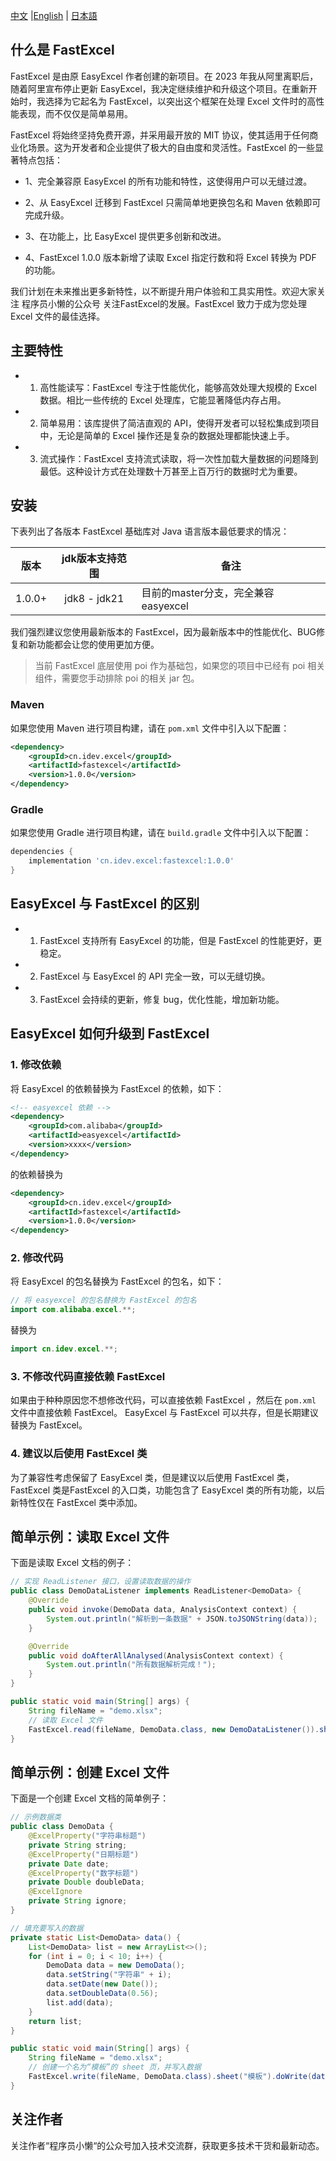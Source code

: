 
[中文](README.md) |[English](README_EN.md) | [日本語](README_JP.md)

## 什么是 FastExcel

FastExcel 是由原 EasyExcel 作者创建的新项目。在 2023 年我从阿里离职后，随着阿里宣布停止更新 EasyExcel，我决定继续维护和升级这个项目。在重新开始时，我选择为它起名为 FastExcel，以突出这个框架在处理 Excel 文件时的高性能表现，而不仅仅是简单易用。

FastExcel 将始终坚持免费开源，并采用最开放的 MIT 协议，使其适用于任何商业化场景。这为开发者和企业提供了极大的自由度和灵活性。FastExcel 的一些显著特点包括：

- 1、完全兼容原 EasyExcel 的所有功能和特性，这使得用户可以无缝过渡。

- 2、从 EasyExcel 迁移到 FastExcel 只需简单地更换包名和 Maven 依赖即可完成升级。

- 3、在功能上，比 EasyExcel 提供更多创新和改进。

- 4、FastExcel 1.0.0 版本新增了读取 Excel 指定行数和将 Excel 转换为 PDF 的功能。


我们计划在未来推出更多新特性，以不断提升用户体验和工具实用性。欢迎大家关注 程序员小懒的公众号 关注FastExcel的发展。FastExcel 致力于成为您处理 Excel 文件的最佳选择。

## 主要特性

- 1. 高性能读写：FastExcel 专注于性能优化，能够高效处理大规模的 Excel 数据。相比一些传统的 Excel 处理库，它能显著降低内存占用。
- 2. 简单易用：该库提供了简洁直观的 API，使得开发者可以轻松集成到项目中，无论是简单的 Excel 操作还是复杂的数据处理都能快速上手。
- 3. 流式操作：FastExcel 支持流式读取，将一次性加载大量数据的问题降到最低。这种设计方式在处理数十万甚至上百万行的数据时尤为重要。


## 安装

下表列出了各版本 FastExcel 基础库对 Java 语言版本最低要求的情况：

| 版本   | jdk版本支持范围 | 备注                             |
|--------|:---------------:|----------------------------------|
| 1.0.0+ | jdk8 - jdk21     | 目前的master分支，完全兼容easyexcel |

我们强烈建议您使用最新版本的 FastExcel，因为最新版本中的性能优化、BUG修复和新功能都会让您的使用更加方便。

> 当前 FastExcel 底层使用 poi 作为基础包，如果您的项目中已经有 poi 相关组件，需要您手动排除 poi 的相关 jar 包。

### Maven
如果您使用 Maven 进行项目构建，请在 `pom.xml` 文件中引入以下配置：
```xml
<dependency>
    <groupId>cn.idev.excel</groupId>
    <artifactId>fastexcel</artifactId>
    <version>1.0.0</version>
</dependency>
```
### Gradle
如果您使用 Gradle 进行项目构建，请在 `build.gradle` 文件中引入以下配置：
```gradle
dependencies {
    implementation 'cn.idev.excel:fastexcel:1.0.0'
}
```
## EasyExcel 与 FastExcel 的区别
- 1. FastExcel 支持所有 EasyExcel 的功能，但是 FastExcel 的性能更好，更稳定。
- 2. FastExcel 与 EasyExcel 的 API 完全一致，可以无缝切换。
- 3. FastExcel 会持续的更新，修复 bug，优化性能，增加新功能。

## EasyExcel 如何升级到 FastExcel

### 1. 修改依赖
将 EasyExcel 的依赖替换为 FastExcel 的依赖，如下：
```xml
<!-- easyexcel 依赖 -->
<dependency>
    <groupId>com.alibaba</groupId>
    <artifactId>easyexcel</artifactId>
    <version>xxxx</version>
</dependency>
```
的依赖替换为
```xml
<dependency>
    <groupId>cn.idev.excel</groupId>
    <artifactId>fastexcel</artifactId>
    <version>1.0.0</version>
</dependency>
```

### 2. 修改代码
将 EasyExcel 的包名替换为 FastExcel 的包名，如下：
```java
// 将 easyexcel 的包名替换为 FastExcel 的包名
import com.alibaba.excel.**;
```
替换为
```java
import cn.idev.excel.**;
```
### 3. 不修改代码直接依赖 FastExcel
如果由于种种原因您不想修改代码，可以直接依赖 FastExcel ，然后在 `pom.xml` 文件中直接依赖 FastExcel。
EasyExcel 与 FastExcel 可以共存，但是长期建议替换为 FastExcel。

### 4. 建议以后使用 FastExcel 类
为了兼容性考虑保留了 EasyExcel 类，但是建议以后使用 FastExcel 类，FastExcel 类是FastExcel 的入口类，功能包含了 EasyExcel 类的所有功能，以后新特性仅在 FastExcel 类中添加。


## 简单示例：读取 Excel 文件

下面是读取 Excel 文档的例子：
```java
// 实现 ReadListener 接口，设置读取数据的操作
public class DemoDataListener implements ReadListener<DemoData> {
    @Override
    public void invoke(DemoData data, AnalysisContext context) {
        System.out.println("解析到一条数据" + JSON.toJSONString(data));
    }

    @Override
    public void doAfterAllAnalysed(AnalysisContext context) {
        System.out.println("所有数据解析完成！");
    }
}

public static void main(String[] args) {
    String fileName = "demo.xlsx";
    // 读取 Excel 文件
    FastExcel.read(fileName, DemoData.class, new DemoDataListener()).sheet().doRead();
}
```

## 简单示例：创建 Excel 文件

下面是一个创建 Excel 文档的简单例子：
```java
// 示例数据类
public class DemoData {
    @ExcelProperty("字符串标题")
    private String string;
    @ExcelProperty("日期标题")
    private Date date;
    @ExcelProperty("数字标题")
    private Double doubleData;
    @ExcelIgnore
    private String ignore;
}

// 填充要写入的数据
private static List<DemoData> data() {
    List<DemoData> list = new ArrayList<>();
    for (int i = 0; i < 10; i++) {
        DemoData data = new DemoData();
        data.setString("字符串" + i);
        data.setDate(new Date());
        data.setDoubleData(0.56);
        list.add(data);
    }
    return list;
}

public static void main(String[] args) {
    String fileName = "demo.xlsx";
    // 创建一个名为“模板”的 sheet 页，并写入数据
    FastExcel.write(fileName, DemoData.class).sheet("模板").doWrite(data());
}
```

## 关注作者
关注作者“程序员小懒“的公众号加入技术交流群，获取更多技术干货和最新动态。
